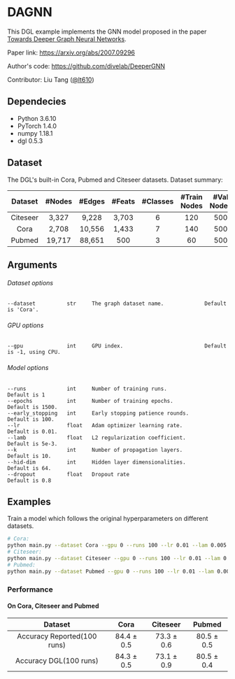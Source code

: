 # DAGNN

This DGL example implements the GNN model proposed in the paper [Towards Deeper Graph Neural Networks](https://arxiv.org/abs/2007.09296).

Paper link: https://arxiv.org/abs/2007.09296

Author's code: https://github.com/divelab/DeeperGNN

Contributor: Liu Tang ([@lt610](https://github.com/lt610))

## Dependecies
- Python 3.6.10
- PyTorch 1.4.0
- numpy 1.18.1
- dgl 0.5.3

## Dataset

The DGL's built-in Cora, Pubmed and Citeseer datasets. Dataset summary:

| Dataset | #Nodes | #Edges | #Feats | #Classes | #Train Nodes | #Val Nodes | #Test Nodes |
| :-: | :-: | :-: | :-: | :-: | :-: | :-: | :-: |
| Citeseer | 3,327 | 9,228 | 3,703 | 6 | 120 | 500 | 1000 |
| Cora | 2,708 | 10,556 | 1,433 | 7 | 140 | 500 | 1000 |
| Pubmed | 19,717 | 88,651 | 500 | 3 | 60 | 500 | 1000 |

## Arguments

###### Dataset options
```
--dataset          str     The graph dataset name.             Default is 'Cora'.
```

###### GPU options
```
--gpu              int     GPU index.                          Default is -1, using CPU.
```

###### Model options
```
--runs             int     Number of training runs.               Default is 1
--epochs           int     Number of training epochs.             Default is 1500.
--early_stopping   int     Early stopping patience rounds.        Default is 100.
--lr               float   Adam optimizer learning rate.          Default is 0.01.
--lamb             float   L2 regularization coefficient.         Default is 5e-3.
--k                int     Number of propagation layers.          Default is 10.
--hid-dim          int     Hidden layer dimensionalities.         Default is 64.
--dropout          float   Dropout rate                           Default is 0.8
```

## Examples

Train a model which follows the original hyperparameters on different datasets.
```bash
# Cora:
python main.py --dataset Cora --gpu 0 --runs 100 --lr 0.01 --lam 0.005 --k 12 --dropout 0.8
# Citeseer:
python main.py --dataset Citeseer --gpu 0 --runs 100 --lr 0.01 --lam 0.02 --k 16 --dropout 0.8
# Pubmed:
python main.py --dataset Pubmed --gpu 0 --runs 100 --lr 0.01 --lam 0.005 --k 20 --dropout 0.8
```
### Performance

#### On Cora, Citeseer and Pubmed
| Dataset | Cora | Citeseer | Pubmed |
| :-: | :-: | :-: | :-: |
| Accuracy Reported(100 runs) | 84.4 ± 0.5 | 73.3 ± 0.6 | 80.5 ± 0.5 |
| Accuracy DGL(100 runs) | 84.3 ± 0.5 | 73.1 ± 0.9 | 80.5 ± 0.4 |
